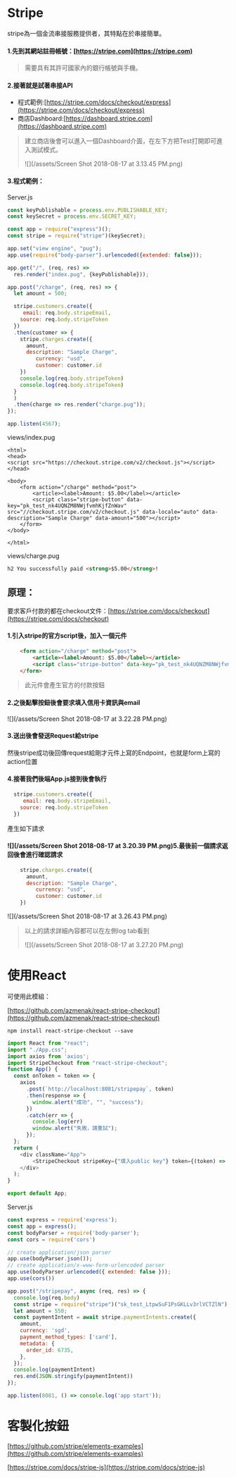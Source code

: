 # Stripe

stripe為一個金流串接服務提供者，其特點在於串接簡單。

#### 1.先到其網站註冊帳號：[https://stripe.com](https://stripe.com)

> 需要具有其許可國家內的銀行帳號與手機。

#### 2.接著就是試著串接API

* 程式範例:[https://stripe.com/docs/checkout/express](https://stripe.com/docs/checkout/express)
* 商店Dashboard:[https://dashboard.stripe.com](https://dashboard.stripe.com)

> 建立商店後會可以進入一個Dashboard介面，在左下方把Test打開即可進入測試模式。
>
> ![](/assets/Screen Shot 2018-08-17 at 3.13.45 PM.png)

#### 3.程式範例：

Server.js

```js
const keyPublishable = process.env.PUBLISHABLE_KEY;
const keySecret = process.env.SECRET_KEY;

const app = require("express")();
const stripe = require("stripe")(keySecret);

app.set("view engine", "pug");
app.use(require("body-parser").urlencoded({extended: false}));

app.get("/", (req, res) =>
  res.render("index.pug", {keyPublishable}));

app.post("/charge", (req, res) => {
  let amount = 500;

  stripe.customers.create({
     email: req.body.stripeEmail,
    source: req.body.stripeToken
  })
  .then(customer => {
    stripe.charges.create({
      amount,
      description: "Sample Charge",
         currency: "usd",
         customer: customer.id
    })
    console.log(req.body.stripeToken)
    console.log(req.body.stripeToken)
  }
  )
  .then(charge => res.render("charge.pug"));
});

app.listen(4567);
```

views/index.pug

```pug
<html>
<head>
<script src="https://checkout.stripe.com/v2/checkout.js"></script></head>

<body>
    <form action="/charge" method="post">
        <article><label>Amount: $5.00</label></article>
        <script class="stripe-button" data-key="pk_test_nk4UQNZM8NWjfvmhKjfZnWav" src="//checkout.stripe.com/v2/checkout.js" data-locale="auto" data-description="Sample Charge" data-amount="500"></script>
    </form>
</body>

</html>
```

views/charge.pug

```html
h2 You successfully paid <strong>$5.00</strong>!
```

## 原理：

要求客戶付款的都在checkout文件：[https://stripe.com/docs/checkout](https://stripe.com/docs/checkout)

#### 1.引入stripe的官方script後，加入一個元件

```html
    <form action="/charge" method="post">
        <article><label>Amount: $5.00</label></article>
        <script class="stripe-button" data-key="pk_test_nk4UQNZM8NWjfvmhKjfZnWav" src="//checkout.stripe.com/v2/checkout.js" data-locale="auto" data-description="Sample Charge" data-amount="500"></script>
    </form>
```

> 此元件會產生官方的付款按鈕

#### 2.之後點擊按鈕後會要求填入信用卡資訊與email

![](/assets/Screen Shot 2018-08-17 at 3.22.28 PM.png)

#### 3.送出後會發送Request給stripe

然後stripe成功後回傳request給剛才元件上寫的Endpoint，也就是form上寫的action位置

#### 4.接著我們後端App.js接到後會執行

```js
  stripe.customers.create({
     email: req.body.stripeEmail,
    source: req.body.stripeToken
  })
```

產生如下請求

#### ![](/assets/Screen Shot 2018-08-17 at 3.20.39 PM.png)5.最後前一個請求返回後會進行確認請求

```js
    stripe.charges.create({
      amount,
      description: "Sample Charge",
         currency: "usd",
         customer: customer.id
    })
```

![](/assets/Screen Shot 2018-08-17 at 3.26.43 PM.png)

> 以上的請求詳細內容都可以在左側log tab看到
>
> ![](/assets/Screen Shot 2018-08-17 at 3.27.20 PM.png)

# 使用React

可使用此模組：

[https://github.com/azmenak/react-stripe-checkout](https://github.com/azmenak/react-stripe-checkout)

```
npm install react-stripe-checkout --save
```

```js
import React from "react";
import "./App.css";
import axios from 'axios';
import StripeCheckout from "react-stripe-checkout";
function App() {
  const onToken = token => {
    axios
      .post(`http://localhost:8081/stripepay`, token)
      .then(response => {
        window.alert("成功", "", "success");
      })
      .catch(err => {
        console.log(err)
        window.alert("失敗，請重試");
      });
  };
  return (
    <div className="App">
        <StripeCheckout stripeKey={"填入public key"} token={(token) => onToken(token)} />
    </div>
  );
}

export default App;
```

Server.js

```js
const express = require('express');
const app = express();
const bodyParser = require('body-parser');
const cors = require('cors')

// create application/json parser
app.use(bodyParser.json());
// create application/x-www-form-urlencoded parser
app.use(bodyParser.urlencoded({ extended: false }));
app.use(cors())

app.post("/stripepay", async (req, res) => {
  console.log(req.body)
  const stripe = require("stripe")("sk_test_LtpwSuF1PsGKLLv3rlVCTZlN");
  let amount = 550;
  const paymentIntent = await stripe.paymentIntents.create({
    amount,
    currency: 'sgd',
    payment_method_types: ['card'],
    metadata: {
      order_id: 6735,
    },
  });
  console.log(paymentIntent)
  res.end(JSON.stringify(paymentIntent))
});

app.listen(8081, () => console.log('app start'));
```

# 客製化按鈕

[https://github.com/stripe/elements-examples](https://github.com/stripe/elements-examples)

[https://stripe.com/docs/stripe-js](https://stripe.com/docs/stripe-js)

